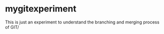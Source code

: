 # mygitexperiment
This is just an experiment to understand the branching and merging process of GIT/